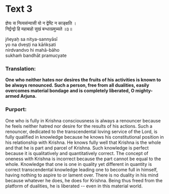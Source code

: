 # Text 3

ज्ञेयः स नित्यसंन्यासी यो न द्वेष्टि न काङ्क्षति ।  
निर्द्वन्द्वो हि महाबाहो सुखं बन्धात्प्रमुच्यते ॥३॥

jñeyaḥ sa nitya-sannyāsī  
yo na dveṣṭi na kāńkṣati  
nirdvandvo hi mahā-bāho  
sukhaḿ bandhāt pramucyate



### Translation:

**One who neither hates nor desires the fruits of his activities is known to be always renounced. Such a person, free from all dualities, easily overcomes material bondage and is completely liberated, O mighty-armed Arjuna.**

### Purport:

One who is fully in Krishna consciousness is always a renouncer because he feels neither hatred nor desire for the results of his actions. Such a renouncer, dedicated to the transcendental loving service of the Lord, is fully qualified in knowledge because he knows his constitutional position in his relationship with Krishna. He knows fully well that Krishna is the whole and that he is part and parcel of Krishna. Such knowledge is perfect because it is qualitatively and quantitatively correct. The concept of oneness with Krishna is incorrect because the part cannot be equal to the whole. Knowledge that one is one in quality yet different in quantity is correct transcendental knowledge leading one to become full in himself, having nothing to aspire to or lament over. There is no duality in his mind because whatever he does, he does for Krishna. Being thus freed from the platform of dualities, he is liberated -- even in this material world.